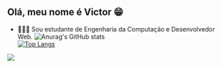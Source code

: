 ## Olá, meu nome é Victor 😁 
- 👨🏽‍🎓 Sou estudante de Engenharia da Computação e Desenvolvedor Web.
![Anurag's GitHub stats](https://github-readme-stats.vercel.app/api?username=filgueira5&show_icons=true&theme=radical)<br>
[![Top Langs](https://github-readme-stats.vercel.app/api/top-langs/?username=filgueira5)](https://github.com/filgueira5/github-readme-stats)

<div>
   <a href="mailto:dev.filgueiras@gmail.com"> <img src="https://img.shields.io/badge/Gmail-D14836?style=for-the-badge&logo=gmail&logoColor=white"></a>
</div>
